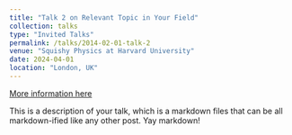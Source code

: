 ```yaml
---
title: "Talk 2 on Relevant Topic in Your Field"
collection: talks
type: "Invited Talks"
permalink: /talks/2014-02-01-talk-2
venue: "Squishy Physics at Harvard University"
date: 2024-04-01
location: "London, UK"
---
```


[More information here](http://example2.com)

This is a description of your talk, which is a markdown files that can be all markdown-ified like any other post. Yay markdown!
